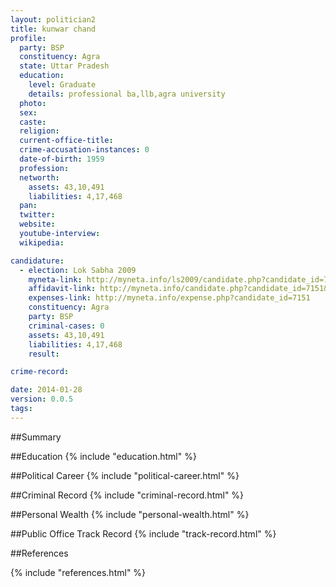 ```yaml
---
layout: politician2
title: kunwar chand
profile: 
  party: BSP
  constituency: Agra
  state: Uttar Pradesh
  education: 
    level: Graduate
    details: professional ba,llb,agra university
  photo: 
  sex: 
  caste: 
  religion: 
  current-office-title: 
  crime-accusation-instances: 0
  date-of-birth: 1959
  profession: 
  networth: 
    assets: 43,10,491
    liabilities: 4,17,468
  pan: 
  twitter: 
  website: 
  youtube-interview: 
  wikipedia: 

candidature: 
  - election: Lok Sabha 2009
    myneta-link: http://myneta.info/ls2009/candidate.php?candidate_id=7151
    affidavit-link: http://myneta.info/candidate.php?candidate_id=7151&scan=original
    expenses-link: http://myneta.info/expense.php?candidate_id=7151
    constituency: Agra 
    party: BSP
    criminal-cases: 0
    assets: 43,10,491
    liabilities: 4,17,468
    result:  

crime-record: 

date: 2014-01-28
version: 0.0.5
tags: 
---
```

##Summary


##Education
{% include "education.html" %}


##Political Career
{% include "political-career.html" %}


##Criminal Record
{% include "criminal-record.html" %}


##Personal Wealth
{% include "personal-wealth.html" %}


##Public Office Track Record
{% include "track-record.html" %}


##References


{% include "references.html" %}